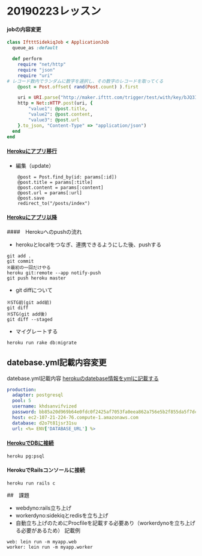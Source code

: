  
20190223レッスン
===
#### jobの内容変更
```ruby
class IftttSidekiqJob < ApplicationJob
  queue_as :default

  def perform
    require "net/http"
    require "json"
    require "uri"
# レコード数内でランダムに数字を選択し、その数字のレコードを取ってくる
    @post = Post.offset( rand(Post.count) ).first

    uri = URI.parse("http://maker.ifttt.com/trigger/test/with/key/bJQ3IaL-4wS7zs87PQ4J0N/")
    http = Net::HTTP.post(uri, {
        "value1": @post.title,
        "value2": @post.content,
        "value3": @post.url
    }.to_json, "Content-Type" => "application/json")
  end
end
```

#### [Herokuにアプリ移行](https://qiita.com/sho7650/items/ebd87c5dc2c4c7abb8f0)
- 編集（update）
```
    @post = Post.find_by(id: params[:id])
    @post.title = params[:title]
    @post.content = params[:content]
    @post.url = params[:url]
    @post.save
    redirect_to("/posts/index")
```

#### [Herokuにアプリ以降](https://qiita.com/sho7650/items/ebd87c5dc2c4c7abb8f0)

####　Herokuへのpushの流れ

- herokuとlocalをつなぎ、連携できるようにした後、pushする
```
git add .
git commit
※最初の一回だけやる
heroku git:remote --app notify-push
git push heroku master
```
- git diffについて
```
※STG前(git add前)
git diff
※STG(git add後)
git diff --staged
```
- マイグレートする

```
heroku run rake db:migrate
```

## datebase.yml記載内容変更
datebase.yml記載内容
[herokuのdatebase情報をymlに記載する](https://data.heroku.com/datastores/62e01796-9d19-4185-8388-77b0d5632765#administration)
```yml
production:
  adapter: postgresql
  pool: 5
  username: khdsanvifvized
  password: bb85a20d969b64e0fdc0f2425af7053fa0eea862a756e5b2f855da5f7dc9fbf2
  host: ec2-107-21-224-76.compute-1.amazonaws.com
  database: d2o7t81jsr31su
  url: <%= ENV['DATABASE_URL'] %>
```

#### [HerokuでDBに接続](https://qiita.com/shikatani/items/c7af30b98c2d0419d7af)
```
heroku pg:psql
```
#### HerokuでRailsコンソールに接続
```
heroku run rails c
```
##　課題
- webdyno:rails立ち上げ
- workerdyno:sidekiqとredisを立ち上げ
- 自動立ち上げのためにProcfileを記載する必要あり（workerdynoを立ち上げる必要があるため）
記載例
```
web: lein run -m myapp.web
worker: lein run -m myapp.worker 
```



